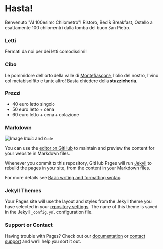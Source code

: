 # Hasta!

Benvenuto "Al 100esimo Chilometro"! Ristoro, Bed & Breakfast, Ostello a esattamente 100 chilomentri dalla tomba del buon San Pietro.

### Letti

Fermati da noi per dei letti comodissimi!

### Cibo

Le pommidore dell'orto della valle di [Montefiascone](https://en.wikipedia.org/wiki/Montefiascone), l'olio del nostro, l'vino col metabisolfito e tanto altro! Basta chiedere della **stuzzicheria**.

### Prezzi

- 40 euro letto singolo
- 50 euro letto + cena
- 60 euro letto + cena + colazione

### Markdown

![Image](src)
_Italic_ and `Code`

You can use the [editor on GitHub](https://github.com/matteoettam09/matteoettam09.github.io/edit/main/README.md) to maintain and preview the content for your website in Markdown files.

Whenever you commit to this repository, GitHub Pages will run [Jekyll](https://jekyllrb.com/) to rebuild the pages in your site, from the content in your Markdown files.

For more details see [Basic writing and formatting syntax](https://docs.github.com/en/github/writing-on-github/getting-started-with-writing-and-formatting-on-github/basic-writing-and-formatting-syntax).

### Jekyll Themes

Your Pages site will use the layout and styles from the Jekyll theme you have selected in your [repository settings](https://github.com/matteoettam09/matteoettam09.github.io/settings/pages). The name of this theme is saved in the Jekyll `_config.yml` configuration file.

### Support or Contact

Having trouble with Pages? Check out our [documentation](https://docs.github.com/categories/github-pages-basics/) or [contact support](https://support.github.com/contact) and we’ll help you sort it out.

